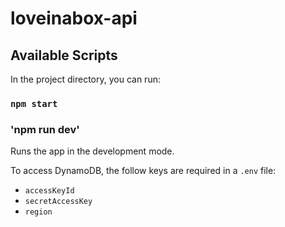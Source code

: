 # loveinabox-api

## Available Scripts

In the project directory, you can run:

### `npm start`
### 'npm run dev'

Runs the app in the development mode.

To access DynamoDB, the follow keys are required in a `.env` file:

- `accessKeyId`
- `secretAccessKey`
- `region`
